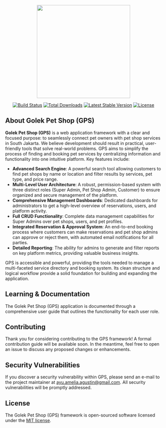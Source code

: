 <p align="center"><img src="https://pbs.twimg.com/media/GwNEKRhWYAAsLeI?format=jpg&name=4096x4096" width="300"></p>

<p align="center">
<a href="#"><img src="https://img.shields.io/badge/build-passing-brightgreen" alt="Build Status"></a>
<a href="#"><img src="https://img.shields.io/badge/downloads-1M-brightgreen" alt="Total Downloads"></a>
<a href="#"><img src="https://img.shields.io/badge/version-1.0.0-blue" alt="Latest Stable Version"></a>
<a href="#"><img src="https://img.shields.io/badge/license-MIT-blue" alt="License"></a>
</p>

## About Golek Pet Shop (GPS)

**Golek Pet Shop (GPS)** is a web application framework with a clear and focused purpose: to seamlessly connect pet owners with pet shop services in South Jakarta. We believe development should result in practical, user-friendly tools that solve real-world problems. GPS aims to simplify the process of finding and booking pet services by centralizing information and functionality into one intuitive platform. Key features include:

- **Advanced Search Engine**: A powerful search tool allowing customers to find pet shops by name or location and filter results by services, pet type, and price range.
- **Multi-Level User Architecture**: A robust, permission-based system with three distinct roles (Super Admin, Pet Shop Admin, Customer) to ensure organized and secure management of the platform.
- **Comprehensive Management Dashboards**: Dedicated dashboards for administrators to get a high-level overview of reservations, users, and platform activity.
- **Full CRUD Functionality**: Complete data management capabilities for Super Admins over pet shops, users, and pet profiles.
- **Integrated Reservation & Approval System**: An end-to-end booking process where customers can make reservations and pet shop admins can approve or reject them, with automated email notifications for all parties.
- **Detailed Reporting**: The ability for admins to generate and filter reports on key platform metrics, providing valuable business insights.

GPS is accessible and powerful, providing the tools needed to manage a multi-faceted service directory and booking system. Its clean structure and logical workflow provide a solid foundation for building and expanding the application.

## Learning & Documentation

The Golek Pet Shop (GPS) application is documented through a comprehensive user guide that outlines the functionality for each user role. 

## Contributing

Thank you for considering contributing to the GPS framework! A formal contribution guide will be available soon. In the meantime, feel free to open an issue to discuss any proposed changes or enhancements.

## Security Vulnerabilities

If you discover a security vulnerability within GPS, please send an e-mail to the project maintainer at [ayu.amelia.agustin@gmail.com](mailto:ayu.amelia.agustin@gmail.com). All security vulnerabilities will be promptly addressed.

## License

The Golek Pet Shop (GPS) framework is open-sourced software licensed under the [MIT license](http://opensource.org/licenses/MIT).
